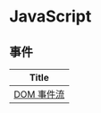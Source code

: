 # JavaScript


## 事件
| Title       	 	|
| ----------------- |
| [DOM 事件流](https://github.com/Txll/JavaScript/issues/1)|